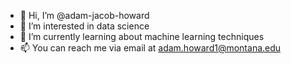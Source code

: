 - 👋 Hi, I’m @adam-jacob-howard
- 👀 I’m interested in data science
- 🌱 I’m currently learning about machine learning techniques
- 📫 You can reach me via email at adam.howard1@montana.edu

<!---
adam-jacob-howard/adam-jacob-howard is a ✨ special ✨ repository because its `README.md` (this file) appears on your GitHub profile.
You can click the Preview link to take a look at your changes.
--->
